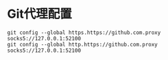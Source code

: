 # Git代理配置


<!--more-->

``` shell
git config --global https.https://github.com.proxy socks5://127.0.0.1:52100
git config --global http.https://github.com.proxy socks5://127.0.0.1:52100
```

